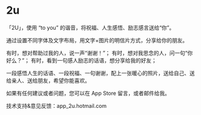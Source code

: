# 2u
「2U」，使用 “to you” 的谐音，将祝福、人生感悟、励志感言送给“你”。

通过设置不同字体及文字布局，用文字+图片的明信片方式，分享给你的朋友。

有时，想对帮助过我的人，说一声“谢谢！”；
有时，想对我思念的人，问一句“你好么？”；
有时，看到一句感人励志的话语，想分享给我的好友；

一段感悟人生的话语、一段祝福、一句谢谢，配上一张暖心的照片，送给自己、送给亲人、送给朋友，希望你能喜欢。

如果有任何建议或者问题，您可以在 App Store 留言，或者邮件给我。

技术支持&意见反馈：app_2u.hotmail.com
